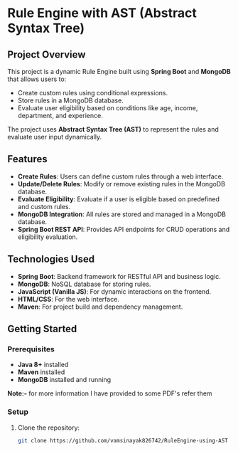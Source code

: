 # Rule Engine with AST (Abstract Syntax Tree)

## Project Overview
This project is a dynamic Rule Engine built using **Spring Boot** and **MongoDB** that allows users to:
- Create custom rules using conditional expressions.
- Store rules in a MongoDB database.
- Evaluate user eligibility based on conditions like age, income, department, and experience.

The project uses **Abstract Syntax Tree (AST)** to represent the rules and evaluate user input dynamically.

## Features
- **Create Rules**: Users can define custom rules through a web interface.
- **Update/Delete Rules**: Modify or remove existing rules in the MongoDB database.
- **Evaluate Eligibility**: Evaluate if a user is eligible based on predefined and custom rules.
- **MongoDB Integration**: All rules are stored and managed in a MongoDB database.
- **Spring Boot REST API**: Provides API endpoints for CRUD operations and eligibility evaluation.

## Technologies Used
- **Spring Boot**: Backend framework for RESTful API and business logic.
- **MongoDB**: NoSQL database for storing rules.
- **JavaScript (Vanilla JS)**: For dynamic interactions on the frontend.
- **HTML/CSS**: For the web interface.
- **Maven**: For project build and dependency management.

## Getting Started

### Prerequisites
- **Java 8+** installed
- **Maven** installed
- **MongoDB** installed and running

**Note:-** for more information I have provided to some PDF's refer them

### Setup
1. Clone the repository:
   ```bash
   git clone https://github.com/vamsinayak826742/RuleEngine-using-AST
